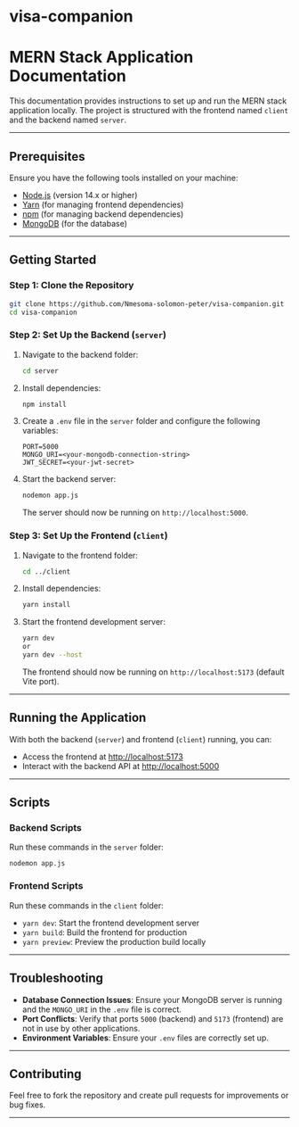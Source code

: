 # visa-companion

# MERN Stack Application Documentation

This documentation provides instructions to set up and run the MERN stack application locally. The project is structured with the frontend named `client` and the backend named `server`.

---

## Prerequisites

Ensure you have the following tools installed on your machine:

- [Node.js](https://nodejs.org/) (version 14.x or higher)
- [Yarn](https://yarnpkg.com/) (for managing frontend dependencies)
- [npm](https://www.npmjs.com/) (for managing backend dependencies)
- [MongoDB](https://www.mongodb.com/) (for the database)

---

## Getting Started

### Step 1: Clone the Repository

```bash
git clone https://github.com/Nmesoma-solomon-peter/visa-companion.git
cd visa-companion
```


### Step 2: Set Up the Backend (`server`)

1. Navigate to the backend folder:
   ```bash
   cd server
   ```

2. Install dependencies:
   ```bash
   npm install
   ```

3. Create a `.env` file in the `server` folder and configure the following variables:
   ```env
   PORT=5000
   MONGO_URI=<your-mongodb-connection-string>
   JWT_SECRET=<your-jwt-secret>
   ```
 
4. Start the backend server:
   ```bash
   nodemon app.js
   ```
   The server should now be running on `http://localhost:5000`.

### Step 3: Set Up the Frontend (`client`)

1. Navigate to the frontend folder:
   ```bash
   cd ../client
   ```

2. Install dependencies:
   ```bash
   yarn install
   ```

3. Start the frontend development server:
   ```bash
   yarn dev
   or 
   yarn dev --host 
   ```
   The frontend should now be running on `http://localhost:5173` (default Vite port).

---

## Running the Application

With both the backend (`server`) and frontend (`client`) running, you can:

- Access the frontend at [http://localhost:5173](http://localhost:5173)
- Interact with the backend API at [http://localhost:5000](http://localhost:5000)

---

## Scripts

### Backend Scripts

Run these commands in the `server` folder:

<!-- - `npm start`: Start the backend server
- `npm run dev`: Start the backend server in development mode with hot reloading (if configured) -->
`nodemon app.js`

### Frontend Scripts

Run these commands in the `client` folder:

- `yarn dev`: Start the frontend development server
- `yarn build`: Build the frontend for production
- `yarn preview`: Preview the production build locally

---

## Troubleshooting

- **Database Connection Issues**: Ensure your MongoDB server is running and the `MONGO_URI` in the `.env` file is correct.
- **Port Conflicts**: Verify that ports `5000` (backend) and `5173` (frontend) are not in use by other applications.
- **Environment Variables**: Ensure your `.env` files are correctly set up.

---

## Contributing

Feel free to fork the repository and create pull requests for improvements or bug fixes.

---

